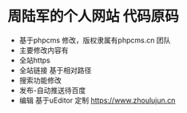 # 周陆军的个人网站 代码原码
+ 基于phpcms 修改，版权隶属有phpcms.cn 团队
+ 主要修改内容有
+ 全站https
+ 全站链接 基于相对路径
+ 搜索功能修改
+ 发布-自动推送待百度
+ 编辑 基于uEditor 定制
https://www.zhoulujun.cn 

